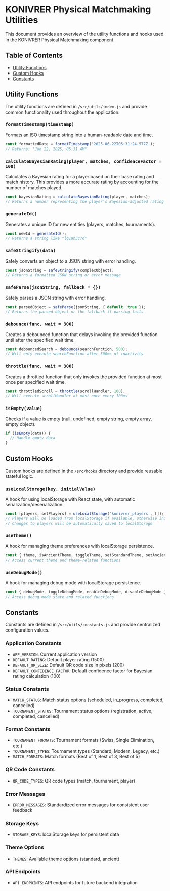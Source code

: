 # KONIVRER Physical Matchmaking Utilities

This document provides an overview of the utility functions and hooks used in the KONIVRER Physical Matchmaking component.

## Table of Contents

- [Utility Functions](#utility-functions)
- [Custom Hooks](#custom-hooks)
- [Constants](#constants)

## Utility Functions

The utility functions are defined in `/src/utils/index.js` and provide common functionality used throughout the application.

### `formatTimestamp(timestamp)`

Formats an ISO timestamp string into a human-readable date and time.

```javascript
const formattedDate = formatTimestamp('2025-06-22T05:31:24.577Z');
// Returns: "Jun 22, 2025, 05:31 AM"
```

### `calculateBayesianRating(player, matches, confidenceFactor = 100)`

Calculates a Bayesian rating for a player based on their base rating and match history. This provides a more accurate rating by accounting for the number of matches played.

```javascript
const bayesianRating = calculateBayesianRating(player, matches);
// Returns a number representing the player's Bayesian-adjusted rating
```

### `generateId()`

Generates a unique ID for new entities (players, matches, tournaments).

```javascript
const newId = generateId();
// Returns a string like "lq1ab3c7d"
```

### `safeStringify(data)`

Safely converts an object to a JSON string with error handling.

```javascript
const jsonString = safeStringify(complexObject);
// Returns a formatted JSON string or error message
```

### `safeParse(jsonString, fallback = {})`

Safely parses a JSON string with error handling.

```javascript
const parsedObject = safeParse(jsonString, { default: true });
// Returns the parsed object or the fallback if parsing fails
```

### `debounce(func, wait = 300)`

Creates a debounced function that delays invoking the provided function until after the specified wait time.

```javascript
const debouncedSearch = debounce(searchFunction, 500);
// Will only execute searchFunction after 500ms of inactivity
```

### `throttle(func, wait = 300)`

Creates a throttled function that only invokes the provided function at most once per specified wait time.

```javascript
const throttledScroll = throttle(scrollHandler, 100);
// Will execute scrollHandler at most once every 100ms
```

### `isEmpty(value)`

Checks if a value is empty (null, undefined, empty string, empty array, empty object).

```javascript
if (isEmpty(data)) {
  // Handle empty data
}
```

## Custom Hooks

Custom hooks are defined in the `/src/hooks` directory and provide reusable stateful logic.

### `useLocalStorage(key, initialValue)`

A hook for using localStorage with React state, with automatic serialization/deserialization.

```javascript
const [players, setPlayers] = useLocalStorage('konivrer_players', []);
// Players will be loaded from localStorage if available, otherwise initialized as an empty array
// Changes to players will be automatically saved to localStorage
```

### `useTheme()`

A hook for managing theme preferences with localStorage persistence.

```javascript
const { theme, isAncientTheme, toggleTheme, setStandardTheme, setAncientTheme } = useTheme();
// Access current theme and theme-related functions
```

### `useDebugMode()`

A hook for managing debug mode with localStorage persistence.

```javascript
const { debugMode, toggleDebugMode, enableDebugMode, disableDebugMode } = useDebugMode();
// Access debug mode state and related functions
```

## Constants

Constants are defined in `/src/utils/constants.js` and provide centralized configuration values.

### Application Constants

- `APP_VERSION`: Current application version
- `DEFAULT_RATING`: Default player rating (1500)
- `DEFAULT_QR_SIZE`: Default QR code size in pixels (200)
- `DEFAULT_CONFIDENCE_FACTOR`: Default confidence factor for Bayesian rating calculation (100)

### Status Constants

- `MATCH_STATUS`: Match status options (scheduled, in_progress, completed, cancelled)
- `TOURNAMENT_STATUS`: Tournament status options (registration, active, completed, cancelled)

### Format Constants

- `TOURNAMENT_FORMATS`: Tournament formats (Swiss, Single Elimination, etc.)
- `TOURNAMENT_TYPES`: Tournament types (Standard, Modern, Legacy, etc.)
- `MATCH_FORMATS`: Match formats (Best of 1, Best of 3, Best of 5)

### QR Code Constants

- `QR_CODE_TYPES`: QR code types (match, tournament, player)

### Error Messages

- `ERROR_MESSAGES`: Standardized error messages for consistent user feedback

### Storage Keys

- `STORAGE_KEYS`: localStorage keys for persistent data

### Theme Options

- `THEMES`: Available theme options (standard, ancient)

### API Endpoints

- `API_ENDPOINTS`: API endpoints for future backend integration
